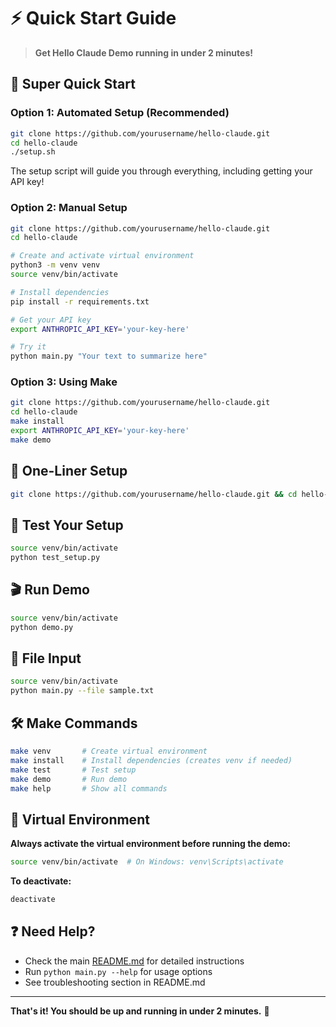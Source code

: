 # ⚡ Quick Start Guide

> **Get Hello Claude Demo running in under 2 minutes!**

## 🚀 Super Quick Start

### Option 1: Automated Setup (Recommended)
```bash
git clone https://github.com/yourusername/hello-claude.git
cd hello-claude
./setup.sh
```

The setup script will guide you through everything, including getting your API key!

### Option 2: Manual Setup
```bash
git clone https://github.com/yourusername/hello-claude.git
cd hello-claude

# Create and activate virtual environment
python3 -m venv venv
source venv/bin/activate

# Install dependencies
pip install -r requirements.txt

# Get your API key
export ANTHROPIC_API_KEY='your-key-here'

# Try it
python main.py "Your text to summarize here"
```

### Option 3: Using Make
```bash
git clone https://github.com/yourusername/hello-claude.git
cd hello-claude
make install
export ANTHROPIC_API_KEY='your-key-here'
make demo
```

## 🎯 One-Liner Setup

```bash
git clone https://github.com/yourusername/hello-claude.git && cd hello-claude && python3 -m venv venv && source venv/bin/activate && pip install -r requirements.txt && export ANTHROPIC_API_KEY='your-key' && python main.py "Test text"
```

## 🧪 Test Your Setup

```bash
source venv/bin/activate
python test_setup.py
```

## 🎬 Run Demo

```bash
source venv/bin/activate
python demo.py
```

## 📁 File Input

```bash
source venv/bin/activate
python main.py --file sample.txt
```

## 🛠️ Make Commands

```bash
make venv       # Create virtual environment
make install    # Install dependencies (creates venv if needed)
make test       # Test setup
make demo       # Run demo
make help       # Show all commands
```

## 🔧 Virtual Environment

**Always activate the virtual environment before running the demo:**
```bash
source venv/bin/activate  # On Windows: venv\Scripts\activate
```

**To deactivate:**
```bash
deactivate
```

## ❓ Need Help?

- Check the main [README.md](README.md) for detailed instructions
- Run `python main.py --help` for usage options
- See troubleshooting section in README.md

---

**That's it! You should be up and running in under 2 minutes.** 🎉 